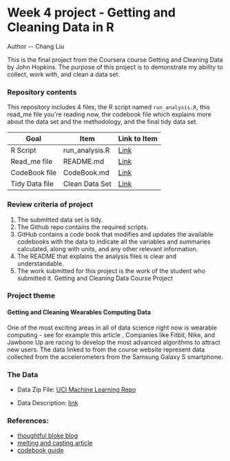# Week 4 project -  Getting and Cleaning Data in R
Author -- Chang Liu

This is the final project from the Coursera course Getting and Cleaning Data by John Hopkins. 
The purpose of this project is to demonstrate my ability to collect, work with, and clean a data set.

### Repository contents
This repository includes 4 files, the R script named `run_analysis.R`, this read_me file you're reading now, the codebook file which explains more about the data set and the methodology, and the final tidy data set.

Goal | Item | Link to Item
--- | --- | ---
R Script |  run_analysis.R |  [Link](https://github.com/Alane0307/DataScienceJHU/blob/main/3_Getting&CleaningData/tidy_data/run_analysis.R)
Read_me file | README.md | [Link](https://github.com/Alane0307/DataScienceJHU/blob/main/3_Getting&CleaningData/tidy_data/README.md)
CodeBook file | CodeBook.md | [Link](https://github.com/Alane0307/DataScienceJHU/blob/main/3_Getting&CleaningData/tidy_data/CodeBook.md)
Tidy Data file |  Clean Data Set |  [Link](https://github.com/Alane0307/DataScienceJHU/blob/main/3_Getting&CleaningData/tidy_data/tidyData.txt)

### Review criteria of project
1. The submitted data set is tidy.
2. The Github repo contains the required scripts.
3. GitHub contains a code book that modifies and updates the available codebooks with the data to indicate all the variables and summaries calculated, along with units, and any other relevant information.
5. The README that explains the analysis files is clear and understandable.
6. The work submitted for this project is the work of the student who submitted it.
Getting and Cleaning Data Course Project

### Project theme
#### Getting and Cleaning Wearables Computing Data
One of the most exciting areas in all of data science right now is wearable computing - see for example this article . Companies like Fitbit, Nike, and Jawbone Up are racing to develop the most advanced algorithms to attract new users. The data linked to from the course website represent data collected from the accelerometers from the Samsung Galaxy S smartphone. 

### The Data
* Data Zip File: [UCI Machine Learning Repo](https://d396qusza40orc.cloudfront.net/getdata%2Fprojectfiles%2FUCI%20HAR%20Dataset.zip)

* Data Description: [link](http://archive.ics.uci.edu/ml/datasets/Human+Activity+Recognition+Using+Smartphones)


### References:
* [thoughtful bloke blog](https://thoughtfulbloke.wordpress.com/2015/09/09/getting-and-cleaning-the-assignment/)
* [melting and casting article](https://ademos.people.uic.edu/Chapter8.html)
* [codebook guide]()
